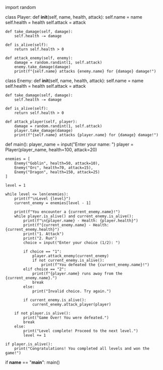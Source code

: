 import random

class Player:
    def __init__(self, name, health, attack):
        self.name = name
        self.health = health
        self.attack = attack

    def take_damage(self, damage):
        self.health -= damage

    def is_alive(self):
        return self.health > 0

    def attack_enemy(self, enemy):
        damage = random.randint(1, self.attack)
        enemy.take_damage(damage)
        print(f"{self.name} attacks {enemy.name} for {damage} damage!")

class Enemy:
    def __init__(self, name, health, attack):
        self.name = name
        self.health = health
        self.attack = attack

    def take_damage(self, damage):
        self.health -= damage

    def is_alive(self):
        return self.health > 0

    def attack_player(self, player):
        damage = random.randint(1, self.attack)
        player.take_damage(damage)
        print(f"{self.name} attacks {player.name} for {damage} damage!")

def main():
    player_name = input("Enter your name: ")
    player = Player(player_name, health=100, attack=20)

    enemies = [
        Enemy("Goblin", health=50, attack=10),
        Enemy("Orc", health=70, attack=15),
        Enemy("Dragon", health=150, attack=25)
    ]

    level = 1

    while level <= len(enemies):
        print(f"\nLevel {level}")
        current_enemy = enemies[level - 1]

        print(f"You encounter a {current_enemy.name}!")
        while player.is_alive() and current_enemy.is_alive():
            print(f"\n{player.name} - Health: {player.health}")
            print(f"{current_enemy.name} - Health: {current_enemy.health}")
            print("1. Attack")
            print("2. Run")
            choice = input("Enter your choice (1/2): ")

            if choice == "1":
                player.attack_enemy(current_enemy)
                if not current_enemy.is_alive():
                    print(f"You defeated the {current_enemy.name}!")
            elif choice == "2":
                print(f"{player.name} runs away from the {current_enemy.name}.")
                break
            else:
                print("Invalid choice. Try again.")

            if current_enemy.is_alive():
                current_enemy.attack_player(player)

        if not player.is_alive():
            print("Game Over! You were defeated.")
            break
        else:
            print("Level complete! Proceed to the next level.")
            level += 1

    if player.is_alive():
        print("Congratulations! You completed all levels and won the game!")

if __name__ == "__main__":
    main()
